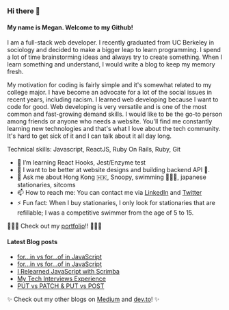### Hi there 👋

#### My name is Megan. Welcome to my Github! 

I am a full-stack web developer. I recently graduated from UC Berkeley in sociology and decided to make a bigger leap to learn programming. I spend a lot of time brainstorming ideas and always try to create something. When I learn something and understand, I would write a blog to keep my memory fresh.

My motivation for coding is fairly simple and it's somewhat related to my college major. I have become an advocate for a lot of the social issues in recent years, including racism. I learned web developing because I want to code for good. Web developing is very versatile and is one of the most common and fast-growing demand skills. I would like to be the go-to person among friends or anyone who needs a website. You'll find me constantly learning new technologies and that's what I love about the tech community. It's hard to get sick of it and I can talk about it all day long.

Technical skills: Javascript, ReactJS, Ruby On Rails, Ruby, Git

- 🌱 I’m learning React Hooks, Jest/Enzyme test
- 👯 I want to be better at website designs and building backend API 🥸.
- 💬 Ask me about Hong Kong 🇭🇰, Snoopy, swimming 🏊🏻‍♀️, japanese stationaries, sitcoms
- 📫 How to reach me: You can contact me via [LinkedIn](https://www.linkedin.com/in/megan-s-lo/) and [Twitter](https://twitter.com/megmehlol)
- ⚡ Fun fact: When I buy stationaries, I only look for stationaries that are refillable; I was a competitive swimmer from the age of 5 to 15.

👩🏻‍💻 Check out my [portfolio](https://megan-lo.dev)!! 👩🏻‍💻 

#### Latest Blog posts

<!-- BLOG-POST-LIST:START -->
- [for…in vs for…of in JavaScript](https://meganslo.medium.com/for-in-vs-for-of-in-javascript-8563bd3e0672?source=rss-963906d24739------2)
- [for...in vs for...of in JavaScript](https://dev.to/mehmehmehlol/for-in-vs-for-of-in-javascript-174g)
- [I Relearned JavaScript with Scrimba](https://dev.to/mehmehmehlol/i-relearned-javascript-with-scrimba-17dm)
- [My Tech Interviews Experience](https://meganslo.medium.com/my-tech-interviews-experience-2765716f6629?source=rss-963906d24739------2)
- [PUT vs PATCH & PUT vs POST](https://dev.to/mehmehmehlol/put-vs-patch-put-vs-post-56i9)
<!-- BLOG-POST-LIST:END -->

✨ Check out my other blogs on [Medium](https://meganslo.medium.com/) and [dev.to](https://dev.to/mehmehmehlol)! ✨

<!-- [![Megan's GitHub stats](https://github-readme-stats.vercel.app/api?username=mehmehmehlol)](https://github.com/anuraghazra/github-readme-stats) -->

